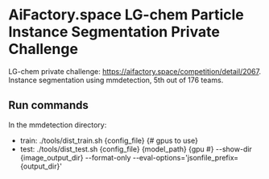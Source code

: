 # AiFactory.space LG-chem Particle Instance Segmentation Private Challenge

LG-chem private challenge: https://aifactory.space/competition/detail/2067.
Instance segmentation using mmdetection, 5th out of 176 teams.

## Run commands
In the mmdetection directory:
- train: ./tools/dist_train.sh {config_file} {# gpus to use}
- test: ./tools/dist_test.sh {config_file} {model_path} {gpu #} --show-dir {image_output_dir} --format-only --eval-options='jsonfile_prefix={output_dir}'
